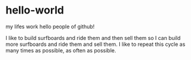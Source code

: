 # hello-world
my lifes work
hello people of github!

I like to build surfboards and ride them and then sell them so I can build more surfboards and ride them and sell them. I like to repeat this cycle as many times as possible, as often as possible. 
